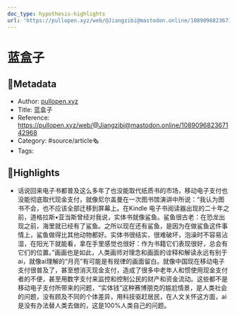 ```yaml
---
doc_type: hypothesis-highlights
url: 'https://pullopen.xyz/web/@Jiangzibi@mastodon.online/108909682367142968'
---
```

# 蓝盒子
## 📃Metadata
- Author: [pullopen.xyz]()
- Title: 蓝盒子
- Reference: https://pullopen.xyz/web/@Jiangzibi@mastodon.online/108909682367142968
- Category: #source/article🗞
- Tags:
## 📒Highlights
- 话说回来电子书都普及这么多年了也没能取代纸质书的市场，移动电子支付也没能彻底取代现金支付，就像尼尔盖曼在一次图书馆演讲中所说：“我认为图书不会，也不应该全部迁移到屏幕上。在Kindle 电子书阅读器出现的二十年之前，道格拉斯•亚当斯曾经对我说，实体书就像鲨鱼。鲨鱼很古老：在恐龙出现之前，海里就已经有了鲨鱼。之所以现在还有鲨鱼，是因为在做鲨鱼这件事情上，鲨鱼做得比其他动物都好。实体书很结实，很难破坏，泡澡时不容易沾湿，在阳光下就能看，拿在手里感觉也很好：作为书籍它们表现很好，总会有它们的位置。”画画也是如此，人类画师对理念和画面的诠释和解读永远有别于ai，就像ai理解的“月亮”有可能是有规律的画面留白。就像中国现在移动电子支付很普及了，甚至想消灭现金支付，造成了很多中老年人和惯使用现金支付者的不便，甚至用数字支付来监控和控制公民的财产和资金流动。这些都不是移动电子支付所带来的问题，“实体钱”这种赛博朋克的尴尬情景，是人类社会的问题，没有顾及不同的个体差异，用科技驱赶居民，在人文关怀这方面，ai是没有办法替人类去做的，这是100%人类自己的问题。

